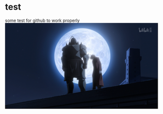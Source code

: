 # test
some test for github to work properly
![some test figures](https://github.com/liuboyao16/test/blob/main/2020-05-26%20(3).png)
